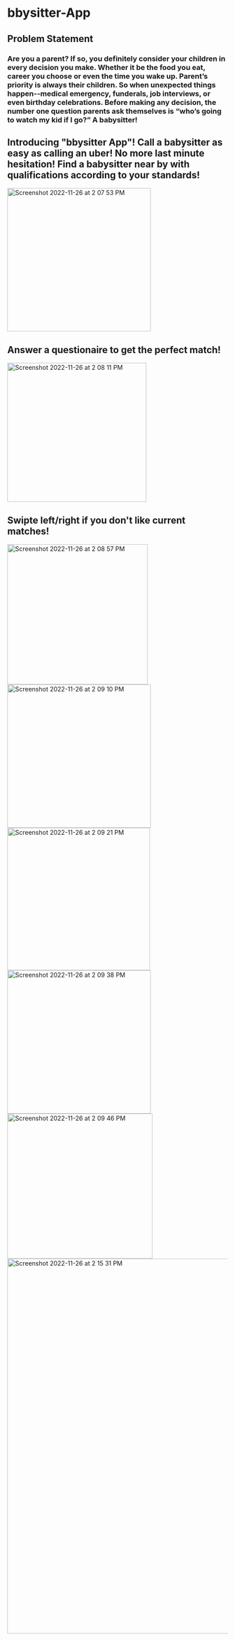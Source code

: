 # bbysitter-App


## Problem Statement
### Are you a parent? If so, you definitely consider your children in every decision you make. Whether it be the food you eat, career you choose or even the time you wake up. Parent’s priority is always their children. So when unexpected things happen--medical emergency, funderals, job interviews, or even birthday celebrations. Before making any decision, the number one question parents ask themselves is “who’s going to watch my kid if I go?” A babysitter! 


## Introducing "bbysitter App"! Call a babysitter as easy as calling an uber! No more last minute hesitation! Find a babysitter near by with qualifications according to your standards!


<img width="328" alt="Screenshot 2022-11-26 at 2 07 53 PM" src="https://user-images.githubusercontent.com/93716153/204107448-863ef669-bc82-439a-b432-2f2ac9279f14.png">


## Answer a questionaire to get the perfect match!

<img width="318" alt="Screenshot 2022-11-26 at 2 08 11 PM" src="https://user-images.githubusercontent.com/93716153/204107450-2c6ec458-cd5c-48d8-9143-3aa5340d93e5.png">

## Swipte left/right if you don't like current matches!

<img width="321" alt="Screenshot 2022-11-26 at 2 08 57 PM" src="https://user-images.githubusercontent.com/93716153/204107453-c59a252e-29dc-4d5b-aade-7910f2a7f671.png">

<img width="328" alt="Screenshot 2022-11-26 at 2 09 10 PM" src="https://user-images.githubusercontent.com/93716153/204107456-373a13c3-42cb-4f9f-b388-0fb170c751e3.png">

<img width="326" alt="Screenshot 2022-11-26 at 2 09 21 PM" src="https://user-images.githubusercontent.com/93716153/204107459-792fc5b3-bc9b-436a-a9f9-2c87b38d38f6.png">

<img width="328" alt="Screenshot 2022-11-26 at 2 09 38 PM" src="https://user-images.githubusercontent.com/93716153/204107462-eb9eddf6-f236-470c-ae0b-4d37e83d0a9e.png">

<img width="332" alt="Screenshot 2022-11-26 at 2 09 46 PM" src="https://user-images.githubusercontent.com/93716153/204107463-800b7469-23c0-4877-9e52-13d7c4aa1df7.png">


<img width="858" alt="Screenshot 2022-11-26 at 2 15 31 PM" src="https://user-images.githubusercontent.com/93716153/204107417-1ccbe70b-5429-43c4-87e7-aa628929993e.png">

